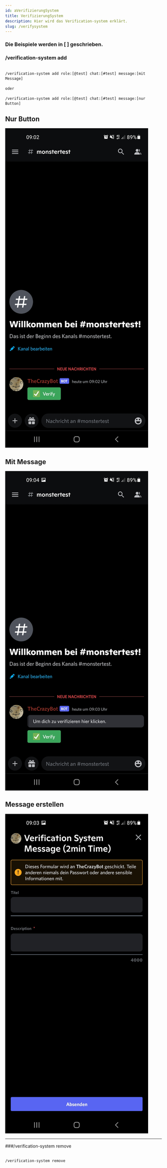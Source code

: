 ```yaml
---
id: aVerifizierungSystem
title: VerifizierungSystem
description: Hier wird das Verification-system erklärt.
slug: /verifysystem
---
```


<h3> Die Beispiele werden in [ ] geschrieben.</h3>


### /verification-system add


```

/verification-system add role:[@test] chat:[#test] message:[mit Message]

oder

/verification-system add role:[@test] chat:[#test] message:[nur Button] 

```

<h2>Nur Button</h2>

![Nur Button](../static/img/Screenshot_20220810-090210_Discord.jpg)

<h2>Mit Message</h2>

![mit Message](../static/img/Screenshot_20220810-090405_Discord.jpg)

<h2>Message erstellen</h2>

![Message erstellen](../static/img/Screenshot_20220810-090312_Discord.jpg)

________________________


###/verification-system remove


```

/verification-system remove

```

